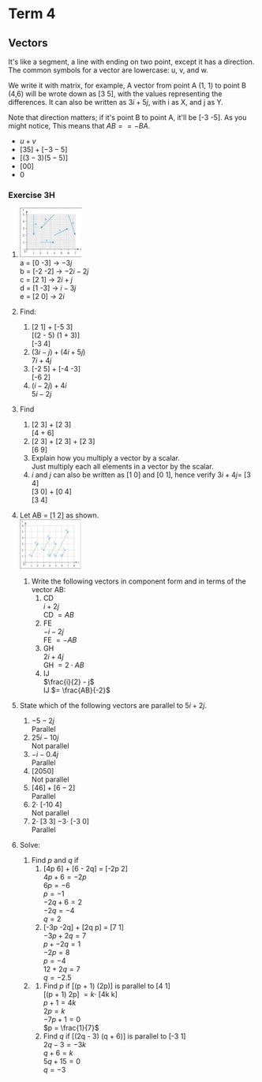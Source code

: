 # Term 4

## Vectors

It's like a segment, a line with ending on two point, except it has a direction.
The common symbols for a vector are lowercase: u, v, and w.

We write it with matrix, for example,
A vector from point A (1, 1) to point B (4,6) will be wrote down as [3 5], with the values representing the differences.
It can also be written as $3i + 5j$, with i as X, and j as Y.

Note that direction matters; if it's point B to point A, it'll be [-3 -5].
As you might notice, This means that $AB == -BA$.

- $u + v$
- $[3 5] + [-3 -5]$ <!-- TODO: make the proof -->
- $[(3 - 3) (5 - 5)]$
- $[0 0]$
- $0$

### Exercise 3H

1. <img src='img/Ex3H-1' height=100><br>
   a = [0 -3]  -> $-3j$<br>
   b = [-2 -2] -> $-2i - 2j$<br>
   c = [2 1]   -> $2i + j$<br>
   d = [1 -3]  -> $i - 3j$<br>
   e = [2 0]   -> $2i$<br>

2. Find:
   1. [2 1] + [-5 3]<br>
      [(2 - 5) (1 + 3)]<br>
      [-3 4]
   2. $(3i - j) + (4i + 5j)$<br>
      $7i + 4j$
   3. [-2 5] + [-4 -3]<br>
      [-6 2]
   4. $(i - 2j) + 4i$<br>
      $5i - 2j$<br>

3. Find
   1. [2 3] + [2 3]<br>
      [4 + 6]
   2. [2 3] + [2 3] + [2 3]<br>
      [6 9]
   3. Explain how you multiply a vector by a scalar.<br>
      Just multiply each all elements in a vector by the scalar.
   4. $i$ and $j$ can also be written as [1 0] and [0 1], hence verify $3i + 4j =$ [3 4]<br>
      [3 0] + [0 4]<br>
      [3 4]<br>

4. Let AB = [1 2] as shown.<br>
   <img src='img/Ex3H-4' height=100><br>
   1. Write the following vectors in component form and in terms of the vector AB:
      1. CD<br>
         $i + 2j$<br>
         CD $= AB$
      2. FE<br>
         $-i - 2j$<br>
         FE $= -AB$
      3. GH<br>
         $2i + 4j$<br>
         GH $= 2 \cdot AB$
      4. IJ<br>
         $\frac{i}{2} - j$<br>
         IJ $= \frac{AB}{-2}$<br>

5. State which of the following vectors are parallel to $5i + 2j$.
   1. $-5 - 2j$<br>
      Parallel
   2. $25i - 10j$<br>
      Not parallel
   3. $-i - 0.4j$<br>
      Parallel
   4. $[20 50]$<br>
      Not parallel
   5. $[4 6] + [6 -2]$<br>
      Parallel
   6. $2 \cdot$ [-10 4]<br>
      Not parallel
   7. $2 \cdot$ [3 3] $- 3 \cdot$ [-3 0]<br>
      Parallel<br>

 6. Solve:
    1. Find $p$ and $q$ if
       1. [4p 6] + [6 - 2q] = [-2p 2]<br>
          $4p + 6 = -2p$<br>
          $6p = -6$<br>
          $p = -1$<br>
          $-2q + 6 = 2$<br>
          $-2q = -4$<br>
          $q = 2$
       2. [-3p -2q] + [2q p] = [7 1]<br>
			    $-3p + 2q = 7$<br>
					$p + -2q = 1$<br>
					$-2p = 8$<br>
					$p = -4$<br>
					$12 + 2q = 7$<br>
					$q = -2.5$
    2. 1. Find $p$ if [(p + 1) (2p)] is parallel to [4 1]<br>
          [(p + 1) 2p] $= k \cdot$ [4k k]<br>
          $p + 1 = 4k$<br>
          $2p = k$<br>
          $-7p + 1 = 0$<br>
          $p = \frac{1}{7}$
  	   2. Find $q$ if [(2q - 3) (q + 6)] is parallel to [-3 1]<br>
			    $2q - 3 = -3k$<br>
					$q + 6 = k$<br>
					$5q + 15 = 0$<br>
					$q = -3$<br>
